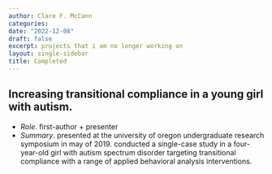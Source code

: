 ```yaml
---
author: Clare F. McCann
categories:
date: "2022-12-08"
draft: false
excerpt: projects that i am no longer working on
layout: single-sidebar
title: Completed
---
```


## Increasing transitional compliance in a young girl with autism.</br>
- *Role*. first-author + presenter
- *Summary*. presented at the university of oregon undergraduate research symposium in may of 2019. conducted a single-case study in a four-year-old girl with autism spectrum disorder targeting transitional compliance with a range of applied behavioral analysis interventions.
